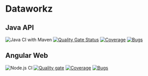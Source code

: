 # Dataworkz

## Java API
![Java CI with Maven](https://github.com/MdeBruin93/Dataworkz/workflows/Java%20CI%20with%20Maven/badge.svg)
[![Quality Gate Status](https://sonarcloud.io/api/project_badges/measure?project=event-subscriber-api&metric=alert_status)](https://sonarcloud.io/dashboard?id=event-subscriber-api)
[![Coverage](https://sonarcloud.io/api/project_badges/measure?project=event-subscriber-api&metric=coverage)](https://sonarcloud.io/dashboard?id=event-subscriber-api)
[![Bugs](https://sonarcloud.io/api/project_badges/measure?project=event-subscriber-api&metric=bugs)](https://sonarcloud.io/dashboard?id=event-subscriber-api)


## Angular Web
![Node.js CI](https://github.com/MdeBruin93/Dataworkz/workflows/Node.js%20CI/badge.svg)
[![Quality gate](https://sonarcloud.io/api/project_badges/quality_gate?project=MdeBruin93_Dataworkz)](https://sonarcloud.io/dashboard?id=MdeBruin93_Dataworkz)
[![Coverage](https://sonarcloud.io/api/project_badges/measure?project=MdeBruin93_Dataworkz&metric=coverage)](https://sonarcloud.io/dashboard?id=MdeBruin93_Dataworkz)
[![Bugs](https://sonarcloud.io/api/project_badges/measure?project=MdeBruin93_Dataworkz&metric=bugs)](https://sonarcloud.io/dashboard?id=MdeBruin93_Dataworkz)
